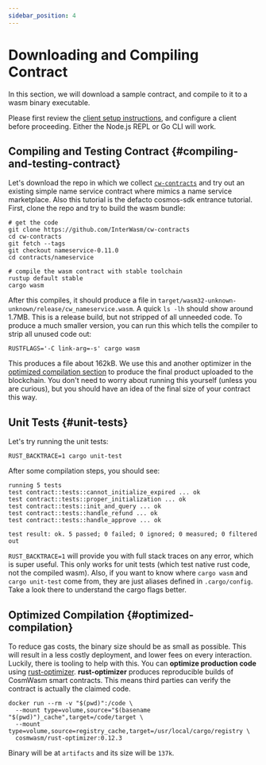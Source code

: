 ```yaml
---
sidebar_position: 4
---
```


# Downloading and Compiling Contract

In this section, we will download a sample contract, and compile to it to a wasm binary executable.

Please first review the [client setup instructions](03-setting-env.md), and configure a client before proceeding. Either
the Node.js REPL or Go CLI will work.

## Compiling and Testing Contract {#compiling-and-testing-contract}

Let's download the repo in which we collect
[`cw-contracts`](https://github.com/InterWasm/cw-contracts) and try out an existing simple name service contract where
mimics a name service marketplace. Also this tutorial is the defacto cosmos-sdk entrance tutorial. First, clone the
repo and try to build the wasm bundle:

```shell
# get the code
git clone https://github.com/InterWasm/cw-contracts
cd cw-contracts
git fetch --tags
git checkout nameservice-0.11.0
cd contracts/nameservice

# compile the wasm contract with stable toolchain
rustup default stable
cargo wasm
```

After this compiles, it should produce a file in
`target/wasm32-unknown-unknown/release/cw_nameservice.wasm`. A quick `ls -lh` should show around 1.7MB. This is a
release build, but not stripped of all unneeded code. To produce a much smaller version, you can run this which tells
the compiler to strip all unused code out:

```shell
RUSTFLAGS='-C link-arg=-s' cargo wasm
```

This produces a file about 162kB. We use this and another optimizer in the [optimized compilation section](#optimized-compilation)
to produce the final product uploaded to the blockchain. You don't need to worry about running this yourself (unless you
are curious), but you should have an idea of the final size of your contract this way.

## Unit Tests {#unit-tests}

Let's try running the unit tests:

```shell
RUST_BACKTRACE=1 cargo unit-test
```

After some compilation steps, you should see:

```text
running 5 tests
test contract::tests::cannot_initialize_expired ... ok
test contract::tests::proper_initialization ... ok
test contract::tests::init_and_query ... ok
test contract::tests::handle_refund ... ok
test contract::tests::handle_approve ... ok

test result: ok. 5 passed; 0 failed; 0 ignored; 0 measured; 0 filtered out
```

`RUST_BACKTRACE=1` will provide you with full stack traces on any error, which is super useful. This only works for unit
tests (which test native rust code, not the compiled wasm). Also, if you want to know where `cargo wasm`
and `cargo unit-test` come from, they are just aliases defined in `.cargo/config`. Take a look there to understand the
cargo flags better.

## Optimized Compilation {#optimized-compilation}

To reduce gas costs, the binary size should be as small as possible. This will result in a less costly deployment, and
lower fees on every interaction. Luckily, there is tooling to help with this. You can **optimize production code** using
[rust-optimizer](https://github.com/CosmWasm/rust-optimizer). **rust-optimizer** produces reproducible builds
of CosmWasm smart contracts. This means third parties can verify the contract is actually the claimed code.

```shell
docker run --rm -v "$(pwd)":/code \
  --mount type=volume,source="$(basename "$(pwd)")_cache",target=/code/target \
  --mount type=volume,source=registry_cache,target=/usr/local/cargo/registry \
  cosmwasm/rust-optimizer:0.12.3
```

Binary will be at `artifacts` and its size will be `137k`.
